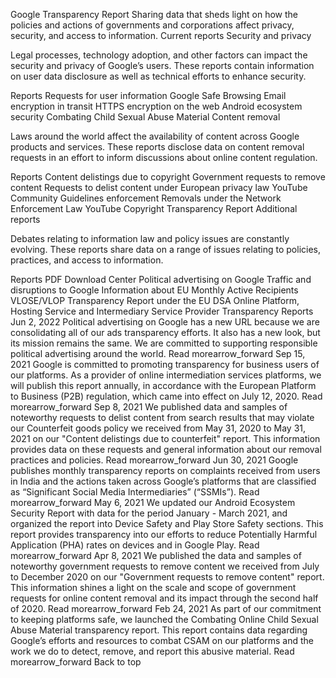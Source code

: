 Google Transparency Report
Sharing data that sheds light on how the policies and actions of governments and corporations affect privacy, security, and access to information.
Current reports
Security and privacy

Legal processes, technology adoption, and other factors can impact the security and privacy of Google’s users. These reports contain information on user data disclosure as well as technical efforts to enhance security.

Reports
Requests for user information
Google Safe Browsing
Email encryption in transit
HTTPS encryption on the web
Android ecosystem security
Combating Child Sexual Abuse Material
Content removal

Laws around the world affect the availability of content across Google products and services. These reports disclose data on content removal requests in an effort to inform discussions about online content regulation.

Reports
Content delistings due to copyright
Government requests to remove content
Requests to delist content under European privacy law
YouTube Community Guidelines enforcement
Removals under the Network Enforcement Law
YouTube Copyright Transparency Report
Additional reports

Debates relating to information law and policy issues are constantly evolving. These reports share data on a range of issues relating to policies, practices, and access to information.

Reports
PDF Download Center
Political advertising on Google
Traffic and disruptions to Google
Information about EU Monthly Active Recipients
VLOSE/VLOP Transparency Report under the EU DSA
Online Platform, Hosting Service and Intermediary Service Provider Transparency Reports
Jun 2, 2022
Political advertising on Google has a new URL because we are consolidating all of our ads transparency efforts. It also has a new look, but its mission remains the same. We are committed to supporting responsible political advertising around the world.
Read morearrow_forward
Sep 15, 2021
Google is committed to promoting transparency for business users of our platforms. As a provider of online intermediation services platforms, we will publish this report annually, in accordance with the European Platform to Business (P2B) regulation, which came into effect on July 12, 2020.
Read morearrow_forward
Sep 8, 2021
We published data and samples of noteworthy requests to delist content from search results that may violate our Counterfeit goods policy we received from May 31, 2020 to May 31, 2021 on our "Content delistings due to counterfeit" report. This information provides data on these requests and general information about our removal practices and policies.
Read morearrow_forward
Jun 30, 2021
Google publishes monthly transparency reports on complaints received from users in India and the actions taken across Google’s platforms that are classified as “Significant Social Media Intermediaries” (“SSMIs”).
Read morearrow_forward
May 6, 2021
We updated our Android Ecosystem Security Report with data for the period January - March 2021, and organized the report into Device Safety and Play Store Safety sections. This report provides transparency into our efforts to reduce Potentially Harmful Application (PHA) rates on devices and in Google Play.
Read morearrow_forward
Apr 8, 2021
We published the data and samples of noteworthy government requests to remove content we received from July to December 2020 on our "Government requests to remove content" report. This information shines a light on the scale and scope of government requests for online content removal and its impact through the second half of 2020.
Read morearrow_forward
Feb 24, 2021
As part of our commitment to keeping platforms safe, we launched the Combating Online Child Sexual Abuse Material transparency report. This report contains data regarding Google’s efforts and resources to combat CSAM on our platforms and the work we do to detect, remove, and report this abusive material.
Read morearrow_forward
Back to top
